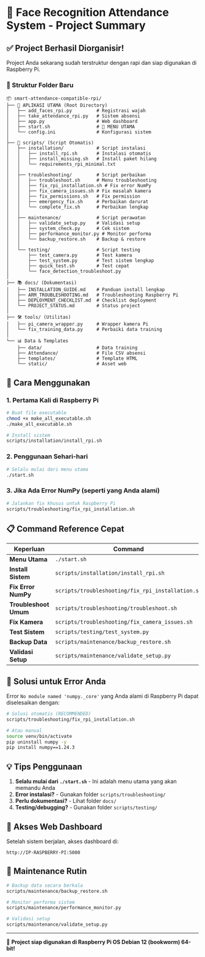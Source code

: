# 🍓 Face Recognition Attendance System - Project Summary

## ✅ Project Berhasil Diorganisir!

Project Anda sekarang sudah terstruktur dengan rapi dan siap digunakan di Raspberry Pi.

### 📁 Struktur Folder Baru

```
📦 smart-attendance-compatible-rpi/
├── 🎯 APLIKASI UTAMA (Root Directory)
│   ├── add_faces_rpi.py         # Registrasi wajah
│   ├── take_attendance_rpi.py   # Sistem absensi
│   ├── app.py                   # Web dashboard
│   ├── start.sh                 # 🌟 MENU UTAMA
│   └── config.ini               # Konfigurasi sistem
│
├── 📝 scripts/ (Script Otomatis)
│   ├── installation/            # Script instalasi
│   │   ├── install_rpi.sh       # Instalasi otomatis
│   │   ├── install_missing.sh   # Install paket hilang
│   │   └── requirements_rpi_minimal.txt
│   │
│   ├── troubleshooting/         # Script perbaikan
│   │   ├── troubleshoot.sh      # Menu troubleshooting
│   │   ├── fix_rpi_installation.sh # Fix error NumPy
│   │   ├── fix_camera_issues.sh # Fix masalah kamera
│   │   ├── fix_permissions.sh   # Fix permission
│   │   ├── emergency_fix.sh     # Perbaikan darurat
│   │   └── complete_fix.sh      # Perbaikan lengkap
│   │
│   ├── maintenance/             # Script perawatan
│   │   ├── validate_setup.py    # Validasi setup
│   │   ├── system_check.py      # Cek sistem
│   │   ├── performance_monitor.py # Monitor performa
│   │   └── backup_restore.sh    # Backup & restore
│   │
│   └── testing/                 # Script testing
│       ├── test_camera.py       # Test kamera
│       ├── test_system.py       # Test sistem lengkap
│       ├── quick_test.sh        # Test cepat
│       └── face_detection_troubleshoot.py
│
├── 📚 docs/ (Dokumentasi)
│   ├── INSTALLATION_GUIDE.md    # Panduan install lengkap
│   ├── ARM_TROUBLESHOOTING.md   # Troubleshooting Raspberry Pi
│   ├── DEPLOYMENT_CHECKLIST.md  # Checklist deployment
│   └── PROJECT_STATUS.md        # Status project
│
├── 🛠️ tools/ (Utilitas)
│   ├── pi_camera_wrapper.py     # Wrapper kamera Pi
│   └── fix_training_data.py     # Perbaiki data training
│
└── 📊 Data & Templates
    ├── data/                    # Data training
    ├── Attendance/              # File CSV absensi
    ├── templates/               # Template HTML
    └── static/                  # Asset web
```

## 🚀 Cara Menggunakan

### 1. Pertama Kali di Raspberry Pi
```bash
# Buat file executable
chmod +x make_all_executable.sh
./make_all_executable.sh

# Install sistem
scripts/installation/install_rpi.sh
```

### 2. Penggunaan Sehari-hari
```bash
# Selalu mulai dari menu utama
./start.sh
```

### 3. Jika Ada Error NumPy (seperti yang Anda alami)
```bash
# Jalankan fix khusus untuk Raspberry Pi
scripts/troubleshooting/fix_rpi_installation.sh
```

## 📋 Command Reference Cepat

| Keperluan | Command |
|-----------|---------|
| **Menu Utama** | `./start.sh` |
| **Install Sistem** | `scripts/installation/install_rpi.sh` |
| **Fix Error NumPy** | `scripts/troubleshooting/fix_rpi_installation.sh` |
| **Troubleshoot Umum** | `scripts/troubleshooting/troubleshoot.sh` |
| **Fix Kamera** | `scripts/troubleshooting/fix_camera_issues.sh` |
| **Test Sistem** | `scripts/testing/test_system.py` |
| **Backup Data** | `scripts/maintenance/backup_restore.sh` |
| **Validasi Setup** | `scripts/maintenance/validate_setup.py` |

## 🎯 Solusi untuk Error Anda

Error `No module named 'numpy._core'` yang Anda alami di Raspberry Pi dapat diselesaikan dengan:

```bash
# Solusi otomatis (RECOMMENDED)
scripts/troubleshooting/fix_rpi_installation.sh

# Atau manual
source venv/bin/activate
pip uninstall numpy -y
pip install numpy==1.24.3
```

## 💡 Tips Penggunaan

1. **Selalu mulai dari `./start.sh`** - Ini adalah menu utama yang akan memandu Anda
2. **Error instalasi?** - Gunakan folder `scripts/troubleshooting/`
3. **Perlu dokumentasi?** - Lihat folder `docs/`
4. **Testing/debugging?** - Gunakan folder `scripts/testing/`

## 📱 Akses Web Dashboard

Setelah sistem berjalan, akses dashboard di:
```
http://IP-RASPBERRY-PI:5000
```

## 🔧 Maintenance Rutin

```bash
# Backup data secara berkala
scripts/maintenance/backup_restore.sh

# Monitor performa sistem
scripts/maintenance/performance_monitor.py

# Validasi setup
scripts/maintenance/validate_setup.py
```

---

🍓 **Project siap digunakan di Raspberry Pi OS Debian 12 (bookworm) 64-bit!**
